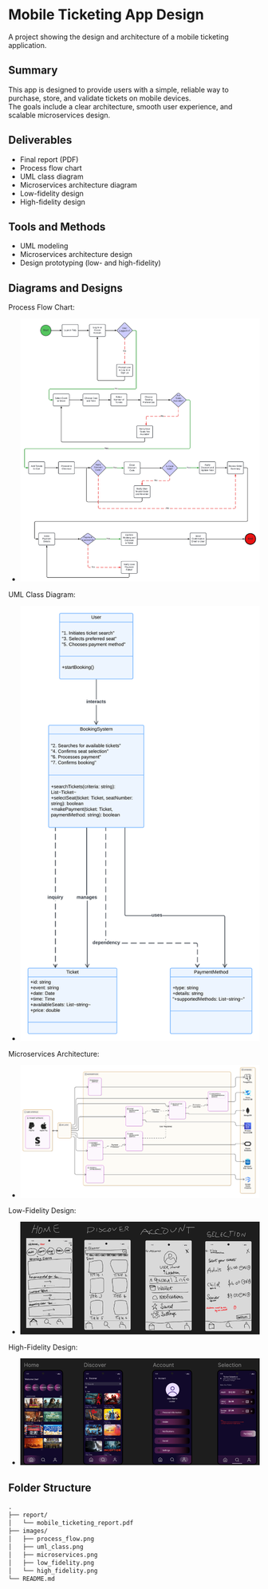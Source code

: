 # Mobile Ticketing App Design

A project showing the design and architecture of a mobile ticketing application.

## Summary
This app is designed to provide users with a simple, reliable way to purchase, store, and validate tickets on mobile devices.  
The goals include a clear architecture, smooth user experience, and scalable microservices design.

## Deliverables
- Final report (PDF)
- Process flow chart
- UML class diagram
- Microservices architecture diagram
- Low-fidelity design
- High-fidelity design

## Tools and Methods
- UML modeling
- Microservices architecture design
- Design prototyping (low- and high-fidelity)

## Diagrams and Designs
Process Flow Chart:
- ![Process Flow](images/process_flow.png)

UML Class Diagram:
- ![UML Class Diagram](images/uml_class.png)

Microservices Architecture:
- ![Microservices Architecture](images/microservices.png)

Low-Fidelity Design:
- ![Low-Fidelity Design](images/low_fidelity.png)

High-Fidelity Design:
- ![High-Fidelity Design](images/high_fidelity.png)


## Folder Structure
```
.
├── report/
│   └── mobile_ticketing_report.pdf
├── images/
│   ├── process_flow.png
│   ├── uml_class.png
│   ├── microservices.png
│   ├── low_fidelity.png
│   └── high_fidelity.png
└── README.md
```
